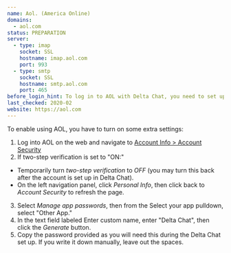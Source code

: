 ```yaml
---
name: Aol. (America Online)
domains: 
  - aol.com
status: PREPARATION
server:
  - type: imap
    socket: SSL
    hostname: imap.aol.com
    port: 993
  - type: smtp
    socket: SSL
    hostname: smtp.aol.com
    port: 465
before_login_hint: To log in to AOL with Delta Chat, you need to set up an app password in the AOL web interface.
last_checked: 2020-02
website: https://aol.com
---
```


To enable using AOL, you have to turn on some extra settings:

1. Log into AOL on the web and navigate to [Account Info > Account Security](https://login.aol.com/account/security)
2. If two-step verification is set to "ON:"
  * Temporarily turn *two-step verification* to *OFF* (you may turn this back after the account is set up in Delta Chat).
  * On the left navigation panel, click *Personal Info*, then click back to *Account Security* to refresh the page.
3. Select *Manage app passwords*, then from the Select your app pulldown, select "Other App."
4. In the text field labeled Enter custom name, enter "Delta Chat", then click the *Generate* button.
5. Copy the password provided as you will need this during the Delta Chat set up. If you write it down manually, leave out the spaces.


